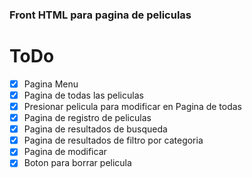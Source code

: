 ### Front HTML para pagina de peliculas

# ToDo
- [x] Pagina Menu
- [x] Pagina de todas las peliculas
- [x] Presionar pelicula para modificar en Pagina de todas
- [x] Pagina de registro de peliculas
- [x] Pagina de resultados de busqueda
- [x] Pagina de resultados de filtro por categoria
- [x] Pagina de modificar
- [x] Boton para borrar pelicula